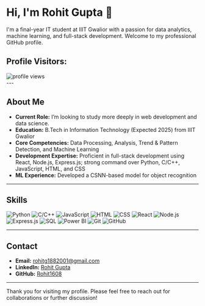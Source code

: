 # Hi, I'm Rohit Gupta 👋


I'm a final-year IT student at IIIT Gwalior with a passion for data analytics, machine learning, and full-stack development. Welcome to my professional GitHub profile.

## Profile Visitors:
<div >
  <img src="https://komarev.com/ghpvc/?username=Rohit1608&color=blue" alt="profile views" />
</div>
---

## About Me

- **Current Role:** I’m looking to study more deeply in web development and data science.  
- **Education:** B.Tech in Information Technology (Expected 2025) from IIIT Gwalior  
- **Core Competencies:** Data Processing, Analysis, Trend & Pattern Detection, and Machine Learning  
- **Development Expertise:** Proficient in full-stack development using React, Node.js, Express.js; strong command over Python, C/C++, JavaScript, HTML, and CSS  
- **ML Experience:** Developed a CSNN-based model for object recognition

---



## Skills

<div>
  <img src="https://img.shields.io/badge/Python-3776AB?style=flat-square&logo=python&logoColor=white" alt="Python" />
  <img src="https://img.shields.io/badge/C/C++-00599C?style=flat-square&logo=c%2B%2B" alt="C/C++" />
  <img src="https://img.shields.io/badge/JavaScript-F7DF1E?style=flat-square&logo=javascript&logoColor=black" alt="JavaScript" />
  <img src="https://img.shields.io/badge/HTML-E34F26?style=flat-square&logo=html5&logoColor=white" alt="HTML" />
  <img src="https://img.shields.io/badge/CSS-1572B6?style=flat-square&logo=css3&logoColor=white" alt="CSS" />
  <img src="https://img.shields.io/badge/React-61DAFB?style=flat-square&logo=react&logoColor=black" alt="React" />
  <img src="https://img.shields.io/badge/Node.js-339933?style=flat-square&logo=nodedotjs&logoColor=white" alt="Node.js" />
  <img src="https://img.shields.io/badge/Express.js-000000?style=flat-square" alt="Express.js" />
  <img src="https://img.shields.io/badge/SQL-4479A1?style=flat-square&logo=mysql&logoColor=white" alt="SQL" />
  <img src="https://img.shields.io/badge/Power%20BI-F2C811?style=flat-square&logo=powerbi&logoColor=black" alt="Power BI" />
  <img src="https://img.shields.io/badge/Git-F05032?style=flat-square&logo=git&logoColor=white" alt="Git" />
  <img src="https://img.shields.io/badge/GitHub-181717?style=flat-square&logo=github&logoColor=white" alt="GitHub" />
</div>

---

## Contact

- **Email:** [rohitg1882001@gmail.com](mailto:rohitg1882001@gmail.com)
- **LinkedIn:** [Rohit Gupta](https://www.linkedin.com/in/Rohit1608)
- **GitHub:** [Rohit1608](https://github.com/Rohit1608)

---

Thank you for visiting my profile. Please feel free to reach out for collaborations or further discussion!
